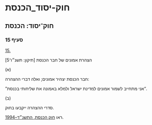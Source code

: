 # חוק-יסוד_הכנסת

## חוק־יסוד: הכנסת

### סעיף 15

[15.](https://he.wikisource.org/wiki/%D7%97%D7%95%D7%A7-%D7%99%D7%A1%D7%95%D7%93:_%D7%94%D7%9B%D7%A0%D7%A1%D7%AA#%D7%A1%D7%A2%D7%99%D7%A3_15)

הצהרת אמונים של חבר הכנסת [תיקון: תשנ״ו־5]

(א)

חבר הכנסת יצהיר אמונים; ואלה דברי ההצהרה:

”אני מתחייב לשמור אמונים למדינת ישראל ולמלא באמונה את שליחותי בכנסת“.

(ב)

סדרי ההצהרה ייקבעו בחוק.

ראו [חוק הכנסת, התשנ״ד–1994](https://he.wikisource.org/wiki/%D7%97%D7%95%D7%A7_%D7%94%D7%9B%D7%A0%D7%A1%D7%AA "חוק הכנסת").